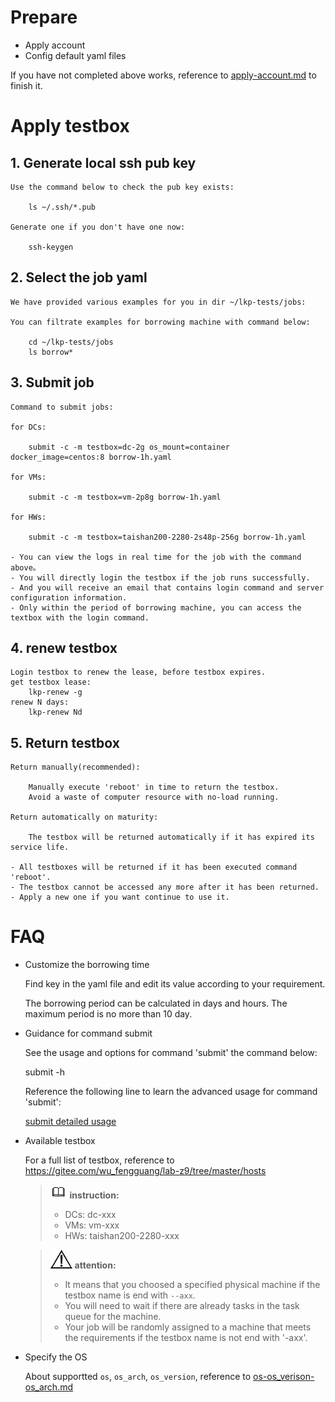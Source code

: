 # Prepare

- Apply account
- Config default yaml files

If you have not completed above works, reference to [apply-account.md](https://gitee.com/wu_fengguang/compass-ci/blob/master/doc/user-guide/apply-account.md) to finish it.

# Apply testbox

## 1. Generate local ssh pub key

    Use the command below to check the pub key exists:

        ls ~/.ssh/*.pub

    Generate one if you don't have one now:

        ssh-keygen

## 2. Select the job yaml

    We have provided various examples for you in dir ~/lkp-tests/jobs:

    You can filtrate examples for borrowing machine with command below:

        cd ~/lkp-tests/jobs
        ls borrow*

## 3. Submit job

    Command to submit jobs:

    for DCs:

        submit -c -m testbox=dc-2g os_mount=container docker_image=centos:8 borrow-1h.yaml

    for VMs:

        submit -c -m testbox=vm-2p8g borrow-1h.yaml

    for HWs:

        submit -c -m testbox=taishan200-2280-2s48p-256g borrow-1h.yaml

    - You can view the logs in real time for the job with the command above。
    - You will directly login the testbox if the job runs successfully.
    - And you will receive an email that contains login command and server configuration information.
    - Only within the period of borrowing machine, you can access the textbox with the login command.

## 4. renew testbox
    Login testbox to renew the lease, before testbox expires.
    get testbox lease:
        lkp-renew -g
    renew N days:
        lkp-renew Nd

## 5. Return testbox

    Return manually(recommended):

        Manually execute 'reboot' in time to return the testbox.
        Avoid a waste of computer resource with no-load running.

    Return automatically on maturity:

        The testbox will be returned automatically if it has expired its service life.

    - All testboxes will be returned if it has been executed command 'reboot'.
    - The testbox cannot be accessed any more after it has been returned.
    - Apply a new one if you want continue to use it.

# FAQ

* Customize the borrowing time

    Find key in the yaml file and edit its value according to your requirement.

	The borrowing period can be calculated in days and hours.
	The maximum period is no more than 10 day.

* Guidance for command submit

    See the usage and options for command 'submit' the command below:

	submit -h

    Reference the following line to learn the advanced usage for command 'submit':
    
    [submit detailed usage](https://gitee.com/wu_fengguang/compass-ci/blob/master/doc/job/submit/submit-job.zh.md)

* Available testbox

    For a full list of testbox, reference to https://gitee.com/wu_fengguang/lab-z9/tree/master/hosts

    >![](../icons/icon-note.gif) **instruction:**
    >
    > - DCs: dc-xxx
    > - VMs: vm-xxx
    > - HWs: taishan200-2280-xxx

    >![](../icons/icon-notice.gif) **attention:**
    > - It means that you choosed a specified physical machine if the testbox name is end with `--axx`.
    > - You will need to wait if there are already tasks in the task queue for the machine.
    > - Your job will be randomly assigned to a machine that meets the requirements if the testbox name is not end with '-axx'.

* Specify the OS

    About supportted `os`, `os_arch`, `os_version`, reference to [os-os_verison-os_arch.md](https://gitee.com/wu_fengguang/compass-ci/blob/master/doc/job/fields/os-os_verison-os_arch.md)
